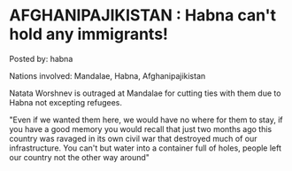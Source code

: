 # AFGHANIPAJIKISTAN : Habna can't hold any immigrants!

Posted by: habna

Nations involved: Mandalae, Habna, Afghanipajikistan 

Natata Worshnev is outraged at Mandalae for cutting ties with them due to Habna not excepting refugees.

"Even if we wanted them here, we would have no where for them to stay, if you have a good memory you would recall that just two months ago this country was ravaged in its own civil war that destroyed much of our infrastructure. You can't but water into a container full of holes, people left our country not the other way around"